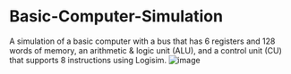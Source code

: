 # Basic-Computer-Simulation
A simulation of a basic computer with a bus that has 6 registers and 128 words of memory, an arithmetic &amp; logic unit (ALU), and a control unit (CU) that supports 8 instructions using Logisim.
![image](https://github.com/yehiarasheed/Basic-Computer-Simulation/assets/157399068/02807870-c8cf-40d4-b466-bbf6ef27c614)

